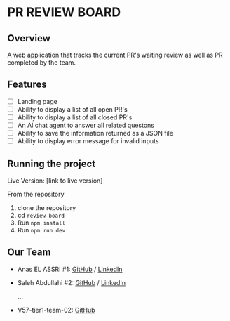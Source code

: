 # PR REVIEW BOARD

## Overview

A web application that tracks the current PR's waiting review as well as PR completed by the team.

## Features

- [ ] Landing page
- [ ] Ability to display a list of all open PR's
- [ ] Ability to display a list of all closed PR's
- [ ] An AI chat agent to answer all related questons
- [ ] Ability to save the information returned as a JSON file
- [ ] Ability to display error message for invalid inputs

## Running the project

Live Version:
[link to live version]

From the repository

1.  clone the repository
2.  cd `review-board`
3.  Run `npm install`
4.  Run `npm run dev`

## Our Team

- Anas EL ASSRI #1: [GitHub](https://github.com/anaselass) / [LinkedIn](www.linkedin.com/in/anas-el-assri-852920279)
- Saleh Abdullahi #2: [GitHub](https://github.com/serleh) / [LinkedIn](https://www.linkedin.com/in/saleh-abdullahi/)

  ...

- V57-tier1-team-02: [GitHub](https://github.com/chingu-voyages/v57-tier1-team-02)

